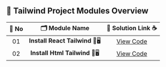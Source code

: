 ## 🧩 Tailwind Project Modules Overview

| 🔢 **No** | 🗂️ **Module Name**                | 🔗 **Solution Link** ☕ |
|:--------:|:----------------------------------:|:----------------------:|
| 01       | **Install React Tailwind** 🎨🖥️                  | [View Code](https://github.com/Sangram03/Hackthons-Ideas-used/blob/main/Frontend/Tailwind/ReactTailwindCSS.md) |
| 02       | **Install Html Tailwind** 🎨🖥️                  | [View Code](https://github.com/Sangram03/Hackthons-Ideas-used/blob/main/Frontend/Tailwind/HtmlTailwind.md) |

